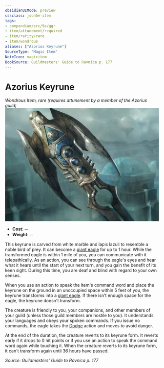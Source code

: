 ```yaml
---
obsidianUIMode: preview
cssclass: json5e-item
tags:
- compendium/src/5e/ggr
- item/attunement/required
- item/rarity/rare
- item/wondrous
aliases: ["Azorius Keyrune"]
SourceType: "Magic Item"
NoteIcon: magicitem
BookSource: Guildmasters' Guide to Ravnica p. 177
---
```

# Azorius Keyrune
*Wondrous Item, rare (requires attunement by a member of the Azorius guild)*  
![](/3-Mechanics/CLI/items/img/azorius-keyrune.webp#right)  

- **Cost**: ⏤
- **Weight**: ⏤

This keyrune is carved from white marble and lapis lazuli to resemble a noble bird of prey. It can become a [giant eagle](/3-Mechanics/CLI/bestiary/beast/giant-eagle.md) for up to 1 hour. While the transformed eagle is within 1 mile of you, you can communicate with it telepathically. As an action, you can see through the eagle's eyes and hear what it hears until the start of your next turn, and you gain the benefit of its keen sight. During this time, you are deaf and blind with regard to your own senses.

When you use an action to speak the item's command word and place the keyrune on the ground in an unoccupied space within 5 feet of you, the keyrune transforms into a [giant eagle](/3-Mechanics/CLI/bestiary/beast/giant-eagle.md). If there isn't enough space for the eagle, the keyrune doesn't transform.

The creature is friendly to you, your companions, and other members of your guild (unless those guild members are hostile to you). It understands your languages and obeys your spoken commands. If you issue no commands, the eagle takes the [Dodge](/3-Mechanics/CLI/rules/actions.md#Dodge) action and moves to avoid danger.

At the end of the duration, the creature reverts to its keyrune form. It reverts early if it drops to 0 hit points or if you use an action to speak the command word again while touching it. When the creature reverts to its keyrune form, it can't transform again until 36 hours have passed.

*Source: Guildmasters' Guide to Ravnica p. 177*